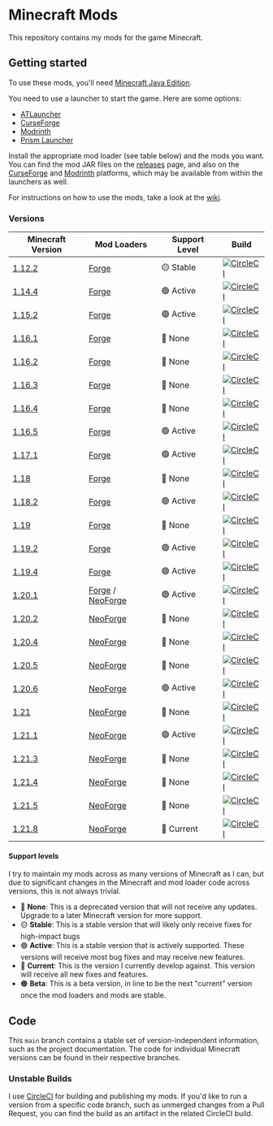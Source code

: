 Minecraft Mods
==============

This repository contains my mods for the game Minecraft.


Getting started
---------------

To use these mods, you'll need [Minecraft Java Edition](https://www.minecraft.net/).

You need to use a launcher to start the game. Here are some options:

* [ATLauncher](https://atlauncher.com/)
* [CurseForge](https://www.curseforge.com/download/app)
* [Modrinth](https://modrinth.com/app)
* [Prism Launcher](https://prismlauncher.org/)

Install the appropriate mod loader (see table below) and the mods you want.
You can find the mod JAR files on the [releases](https://github.com/TBoshoven/MinecraftMods/releases) page, and also on
the [CurseForge] and [Modrinth] platforms, which may be available from within the launchers as well.

[CurseForge]: https://www.curseforge.com/members/tboshoven/projects
[Modrinth]: https://modrinth.com/user/TBoshoven/mods

For instructions on how to use the mods, take a look at the [wiki](https://github.com/TBoshoven/MinecraftMods/wiki).


### Versions

| Minecraft Version                                                 | Mod Loaders          | Support Level | Build                                                                                                                                                                        |
|-------------------------------------------------------------------|----------------------|---------------|------------------------------------------------------------------------------------------------------------------------------------------------------------------------------|
| [1.12.2](https://github.com//TBoshoven/MinecraftMods/tree/1.12.2) | [Forge]              | 🟡 Stable     | [![CircleCI](https://circleci.com/gh/TBoshoven/MinecraftMods/tree/1.12.2.svg?style=shield)](https://app.circleci.com/pipelines/github/TBoshoven/MinecraftMods?branch=1.12.2) |
| [1.14.4](https://github.com//TBoshoven/MinecraftMods/tree/1.14.4) | [Forge]              | 🟢 Active     | [![CircleCI](https://circleci.com/gh/TBoshoven/MinecraftMods/tree/1.14.4.svg?style=shield)](https://app.circleci.com/pipelines/github/TBoshoven/MinecraftMods?branch=1.14.2) |
| [1.15.2](https://github.com//TBoshoven/MinecraftMods/tree/1.15.2) | [Forge]              | 🟢 Active     | [![CircleCI](https://circleci.com/gh/TBoshoven/MinecraftMods/tree/1.15.2.svg?style=shield)](https://app.circleci.com/pipelines/github/TBoshoven/MinecraftMods?branch=1.15.2) |
| [1.16.1](https://github.com//TBoshoven/MinecraftMods/tree/1.16.1) | [Forge]              | 🔴 None       | [![CircleCI](https://circleci.com/gh/TBoshoven/MinecraftMods/tree/1.16.1.svg?style=shield)](https://app.circleci.com/pipelines/github/TBoshoven/MinecraftMods?branch=1.16.1) |
| [1.16.2](https://github.com//TBoshoven/MinecraftMods/tree/1.16.2) | [Forge]              | 🔴 None       | [![CircleCI](https://circleci.com/gh/TBoshoven/MinecraftMods/tree/1.16.2.svg?style=shield)](https://app.circleci.com/pipelines/github/TBoshoven/MinecraftMods?branch=1.16.2) |
| [1.16.3](https://github.com//TBoshoven/MinecraftMods/tree/1.16.3) | [Forge]              | 🔴 None       | [![CircleCI](https://circleci.com/gh/TBoshoven/MinecraftMods/tree/1.16.3.svg?style=shield)](https://app.circleci.com/pipelines/github/TBoshoven/MinecraftMods?branch=1.16.3) |
| [1.16.4](https://github.com//TBoshoven/MinecraftMods/tree/1.16.4) | [Forge]              | 🔴 None       | [![CircleCI](https://circleci.com/gh/TBoshoven/MinecraftMods/tree/1.16.4.svg?style=shield)](https://app.circleci.com/pipelines/github/TBoshoven/MinecraftMods?branch=1.16.4) |
| [1.16.5](https://github.com//TBoshoven/MinecraftMods/tree/1.16.5) | [Forge]              | 🟢 Active     | [![CircleCI](https://circleci.com/gh/TBoshoven/MinecraftMods/tree/1.16.5.svg?style=shield)](https://app.circleci.com/pipelines/github/TBoshoven/MinecraftMods?branch=1.16.5) |
| [1.17.1](https://github.com//TBoshoven/MinecraftMods/tree/1.17.1) | [Forge]              | 🟢 Active     | [![CircleCI](https://circleci.com/gh/TBoshoven/MinecraftMods/tree/1.17.1.svg?style=shield)](https://app.circleci.com/pipelines/github/TBoshoven/MinecraftMods?branch=1.17.1) |
| [1.18](https://github.com//TBoshoven/MinecraftMods/tree/1.18.0)   | [Forge]              | 🔴 None       | [![CircleCI](https://circleci.com/gh/TBoshoven/MinecraftMods/tree/1.18.0.svg?style=shield)](https://app.circleci.com/pipelines/github/TBoshoven/MinecraftMods?branch=1.18.0) |
| [1.18.2](https://github.com//TBoshoven/MinecraftMods/tree/1.18.2) | [Forge]              | 🟢 Active     | [![CircleCI](https://circleci.com/gh/TBoshoven/MinecraftMods/tree/1.18.2.svg?style=shield)](https://app.circleci.com/pipelines/github/TBoshoven/MinecraftMods?branch=1.18.2) |
| [1.19](https://github.com//TBoshoven/MinecraftMods/tree/1.19.0)   | [Forge]              | 🔴 None       | [![CircleCI](https://circleci.com/gh/TBoshoven/MinecraftMods/tree/1.19.0.svg?style=shield)](https://app.circleci.com/pipelines/github/TBoshoven/MinecraftMods?branch=1.19.0) |
| [1.19.2](https://github.com//TBoshoven/MinecraftMods/tree/1.19.2) | [Forge]              | 🟢 Active     | [![CircleCI](https://circleci.com/gh/TBoshoven/MinecraftMods/tree/1.19.2.svg?style=shield)](https://app.circleci.com/pipelines/github/TBoshoven/MinecraftMods?branch=1.19.2) |
| [1.19.4](https://github.com//TBoshoven/MinecraftMods/tree/1.19.4) | [Forge]              | 🟢 Active     | [![CircleCI](https://circleci.com/gh/TBoshoven/MinecraftMods/tree/1.19.4.svg?style=shield)](https://app.circleci.com/pipelines/github/TBoshoven/MinecraftMods?branch=1.19.4) |
| [1.20.1](https://github.com//TBoshoven/MinecraftMods/tree/1.20.1) | [Forge] / [NeoForge] | 🟢 Active     | [![CircleCI](https://circleci.com/gh/TBoshoven/MinecraftMods/tree/1.20.1.svg?style=shield)](https://app.circleci.com/pipelines/github/TBoshoven/MinecraftMods?branch=1.20.1) |
| [1.20.2](https://github.com//TBoshoven/MinecraftMods/tree/1.20.2) | [NeoForge]           | 🔴 None       | [![CircleCI](https://circleci.com/gh/TBoshoven/MinecraftMods/tree/1.20.2.svg?style=shield)](https://app.circleci.com/pipelines/github/TBoshoven/MinecraftMods?branch=1.20.2) |
| [1.20.4](https://github.com//TBoshoven/MinecraftMods/tree/1.20.4) | [NeoForge]           | 🔴 None       | [![CircleCI](https://circleci.com/gh/TBoshoven/MinecraftMods/tree/1.20.4.svg?style=shield)](https://app.circleci.com/pipelines/github/TBoshoven/MinecraftMods?branch=1.20.4) |
| [1.20.5](https://github.com//TBoshoven/MinecraftMods/tree/1.20.5) | [NeoForge]           | 🔴 None       | [![CircleCI](https://circleci.com/gh/TBoshoven/MinecraftMods/tree/1.20.5.svg?style=shield)](https://app.circleci.com/pipelines/github/TBoshoven/MinecraftMods?branch=1.20.5) |
| [1.20.6](https://github.com//TBoshoven/MinecraftMods/tree/1.20.6) | [NeoForge]           | 🟢 Active     | [![CircleCI](https://circleci.com/gh/TBoshoven/MinecraftMods/tree/1.20.6.svg?style=shield)](https://app.circleci.com/pipelines/github/TBoshoven/MinecraftMods?branch=1.20.6) |
| [1.21](https://github.com//TBoshoven/MinecraftMods/tree/1.21.0)   | [NeoForge]           | 🔴 None       | [![CircleCI](https://circleci.com/gh/TBoshoven/MinecraftMods/tree/1.21.0.svg?style=shield)](https://app.circleci.com/pipelines/github/TBoshoven/MinecraftMods?branch=1.21.0) |
| [1.21.1](https://github.com//TBoshoven/MinecraftMods/tree/1.21.1) | [NeoForge]           | 🟢 Active     | [![CircleCI](https://circleci.com/gh/TBoshoven/MinecraftMods/tree/1.21.0.svg?style=shield)](https://app.circleci.com/pipelines/github/TBoshoven/MinecraftMods?branch=1.21.1) |
| [1.21.3](https://github.com//TBoshoven/MinecraftMods/tree/1.21.3) | [NeoForge]           | 🔴 None       | [![CircleCI](https://circleci.com/gh/TBoshoven/MinecraftMods/tree/1.21.3.svg?style=shield)](https://app.circleci.com/pipelines/github/TBoshoven/MinecraftMods?branch=1.21.3) |
| [1.21.4](https://github.com//TBoshoven/MinecraftMods/tree/1.21.4) | [NeoForge]           | 🔴 None       | [![CircleCI](https://circleci.com/gh/TBoshoven/MinecraftMods/tree/1.21.4.svg?style=shield)](https://app.circleci.com/pipelines/github/TBoshoven/MinecraftMods?branch=1.21.4) |
| [1.21.5](https://github.com//TBoshoven/MinecraftMods/tree/1.21.5) | [NeoForge]           | 🔴 None       | [![CircleCI](https://circleci.com/gh/TBoshoven/MinecraftMods/tree/1.21.5.svg?style=shield)](https://app.circleci.com/pipelines/github/TBoshoven/MinecraftMods?branch=1.21.5) |
| [1.21.8](https://github.com//TBoshoven/MinecraftMods/tree/1.21.8) | [NeoForge]           | 🔵 Current    | [![CircleCI](https://circleci.com/gh/TBoshoven/MinecraftMods/tree/1.21.8.svg?style=shield)](https://app.circleci.com/pipelines/github/TBoshoven/MinecraftMods?branch=1.21.8) |

[Forge]: https://minecraftforge.net/
[NeoForge]: https://neoforged.net/

#### Support levels

I try to maintain my mods across as many versions of Minecraft as I can, but due to significant changes in the Minecraft
and mod loader code across versions, this is not always trivial.

* 🔴 **None**: This is a deprecated version that will not receive any updates. Upgrade to a later Minecraft version for
               more support.
* 🟡 **Stable**: This is a stable version that will likely only receive fixes for high-impact bugs
* 🟢 **Active**: This is a stable version that is actively supported. These versions will receive most bug fixes and may
                 receive new features.
* 🔵 **Current**: This is the version I currently develop against. This version will receive all new fixes and features.
* 🟠 **Beta**: This is a beta version, in line to be the next "current" version once the mod loaders and mods are stable.


Code
----

This `main` branch contains a stable set of version-independent information, such as the project documentation.
The code for individual Minecraft versions can be found in their respective branches.


### Unstable Builds

I use [CircleCI] for building and publishing my mods.
If you'd like to run a version from a specific code branch, such as unmerged changes from a Pull Request, you can find
the build as an artifact in the related CircleCI build.

[CircleCI]: https://app.circleci.com/pipelines/github/TBoshoven/MinecraftMods
